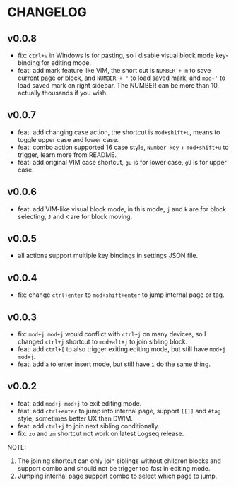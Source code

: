 # CHANGELOG

## v0.0.8

* fix: `ctrl+v` in Windows is for pasting, so I disable visual block mode key-binding for editing mode.
* feat: add mark feature like VIM, the short cut is `NUMBER + m` to save current page or block, and `NUMBER + '` to load saved mark, and `mod+'` to load saved mark on right sidebar. The NUMBER can be more than 10, actually thousands if you wish.

## v0.0.7

* feat: add changing case action, the shortcut is `mod+shift+u`, means to toggle upper case and lower case.
* feat: combo action supported 16 case style, `Number key` + `mod+shift+u` to trigger, learn more from README.
* feat: add original VIM case shortcut, `gu` is for lower case, `gU` is for upper case.

## v0.0.6

* feat: add VIM-like visual block mode, in this mode, `j` and `k` are for block selecting, `J` and `K` are for block moving.
## v0.0.5

* all actions support multiple key bindings in settings JSON file.

## v0.0.4

* fix: change `ctrl+enter` to `mod+shift+enter` to jump internal page or tag.

## v0.0.3

* fix: `mod+j mod+j` would conflict with `ctrl+j` on many devices, so I changed `ctrl+j` shortcut to `mod+alt+j` to join sibling block.
* feat: add `ctrl+[` to also trigger exiting editing mode, but still have `mod+j mod+j`.
* feat: add `a` to enter insert mode, but still have `i` do the same thing.

## v0.0.2

* feat: add `mod+j mod+j` to exit editing mode.
* feat: add `ctrl+enter` to jump into internal page, support `[[]]` and `#tag` style, sometimes better UX than DWIM.
* feat: add `ctrl+j` to join next sibling conditionally.
* fix: `zo` and `zm` shortcut not work on latest Logseq release.

NOTE:
1. The joining shortcut can only join siblings without children blocks and support combo and should not be trigger too fast in editing mode.
2. Jumping internal page support combo to select which page to jump.
